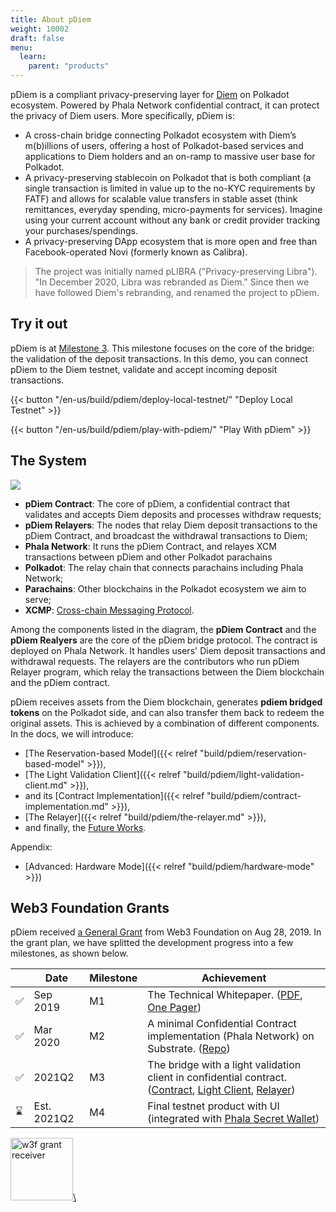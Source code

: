 ```yaml
---
title: About pDiem
weight: 10002
draft: false
menu:
  learn:
    parent: "products"
---
```


pDiem is a compliant privacy-preserving layer for [Diem](<https://en.wikipedia.org/wiki/Diem_(digital_currency)>) on Polkadot ecosystem. Powered by Phala Network confidential contract, it can protect the privacy of Diem users. More specifically, pDiem is:

- A cross-chain bridge connecting Polkadot ecosystem with Diem’s m(b)illions of users, offering a host of Polkadot-based services and applications to Diem holders and an on-ramp to massive user base for Polkadot.
- A privacy-preserving stablecoin on Polkadot that is both compliant (a single transaction is limited in value up to the no-KYC requirements by FATF) and allows for scalable value transfers in stable asset (think remittances, everyday spending, micro-payments for services). Imagine using your current account without any bank or credit provider tracking your purchases/spendings.
- A privacy-preserving DApp ecosystem that is more open and free than Facebook-operated Novi (formerly known as Calibra).

> The project was initially named pLIBRA ("Privacy-preserving Libra"). "In December 2020, Libra was rebranded as Diem." Since then we have followed Diem's rebranding, and renamed the project to pDiem.

## Try it out

pDiem is at [Milestone 3](#web3-foundation-grants). This milestone focuses on the core of the bridge: the validation of the deposit transactions. In this demo, you can connect pDiem to the Diem testnet, validate and accept incoming deposit transactions.

{{< button "/en-us/build/pdiem/deploy-local-testnet/" "Deploy Local Testnet" >}}

{{< button "/en-us/build/pdiem/play-with-pdiem/" "Play With pDiem" >}}

## The System

![](/images/docs/pdiem/pdiem-system-design.png)

- **pDiem Contract**: The core of pDiem, a confidential contract that validates and accepts Diem deposits and processes withdraw requests;
- **pDiem Relayers**: The nodes that relay Diem deposit transactions to the pDiem Contract, and broadcast the withdrawal transactions to Diem;
- **Phala Network**: It runs the pDiem Contract, and relayes XCM transactions between pDiem and other Polkadot parachains
- **Polkadot**: The relay chain that connects parachains including Phala Network;
- **Parachains**: Other blockchains in the Polkadot ecosystem we aim to serve;
- **XCMP**: [Cross-chain Messaging Protocol](https://wiki.polkadot.network/docs/en/learn-crosschain).

Among the components listed in the diagram, the **pDiem Contract** and the **pDiem Realyers** are the core of the pDiem bridge protocol. The contract is deployed on Phala Network. It handles users' Diem deposit transactions and withdrawal requests. The relayers are the contributors who run pDiem Relayer program, which relay the transactions between the Diem blockchain and the pDiem contract.

pDiem receives assets from the Diem blockchain, generates **pdiem bridged tokens** on the Polkadot side, and can also transfer them back to redeem the original assets. This is achieved by a combination of different components. In the docs, we will introduce:

- [The Reservation-based Model]({{< relref "build/pdiem/reservation-based-model" >}}),
- [The Light Validation Client]({{< relref "build/pdiem/light-validation-client.md" >}}),
- and its [Contract Implementation]({{< relref "build/pdiem/contract-implementation.md" >}}),
- [The Relayer]({{< relref "build/pdiem/the-relayer.md" >}}),
- and finally, the [Future Works](< relref "build/pdiem/future-works.md" >).

Appendix:

- [Advanced: Hardware Mode]({{< relref "build/pdiem/hardware-mode" >}})

## Web3 Foundation Grants

pDiem received [a General Grant](https://github.com/w3f/General-Grants-Program/blob/8a23ef68c7512fa0d437554640601ef28cea3fca/grants/speculative/pLIBRA.md) from Web3 Foundation on Aug 28, 2019. In the grant plan, we have splitted the development progress into a few milestones, as shown below.

<table>
    <thead>
        <tr>
            <th></th>
            <th>Date</th>
            <th>Milestone</th>
            <th>Achievement</th>
        </tr>
    </thead>
    <tbody>
        <tr>
            <td>✅</td>
            <td>Sep 2019</td>
            <td>M1</td>
            <td>
                The Technical Whitepaper. (<a href="https://files.phala.network/phala-paper.pdf">PDF</a>, <a href="https://docs.google.com/document/d/e/2PACX-1vRpkf-xvEwDSglNHMKI2J8qC7F4JiB7kLv5kOwO_mJzg-bYRL545_3JxWaM-0rCX_iyHDb68zk3Sw75/pub">One Pager</a>)
            </td>
        </tr>
        <tr>
            <td>✅</td>
            <td>Mar 2020</td>
            <td>M2</td>
            <td>
                A minimal Confidential Contract implementation (Phala Network) on Substrate. (<a href="https://github.com/Phala-Network/phala-blockchain">Repo</a>)
            </td>
        </tr>
        <tr>
            <td>✅</td>
            <td>2021Q2</td>
            <td>M3</td>
            <td>
                The bridge with a light validation client in confidential contract. (<a href="https://github.com/Phala-Network/phala-blockchain/blob/master/standalone/pruntime/enclave/src/contracts/diem.rs">Contract</a>, <a href="https://github.com/Phala-Network/phala-blockchain/tree/master/diem">Light Client</a>, <a href="https://github.com/Phala-Network/pdiem-relayer">Relayer</a>)
            </td>
        </tr>
        <tr>
            <td>⌛</td>
            <td>Est. 2021Q2</td>
            <td>M4</td>
            <td>
                Final testnet product with UI (integrated with <a href="https://app.phala.network">Phala Secret Wallet</a>)
            </td>
        </tr>
    </tbody>
</table>

<a href="https://github.com/w3f/General-Grants-Program/blob/8a23ef68c7512fa0d437554640601ef28cea3fca/grants/speculative/pLIBRA.md">
    <img src="/images/docs/web3%20foundation_grants_badge_black.svg" alt="w3f grant receiver" style="height: 100px;">\
</a>
